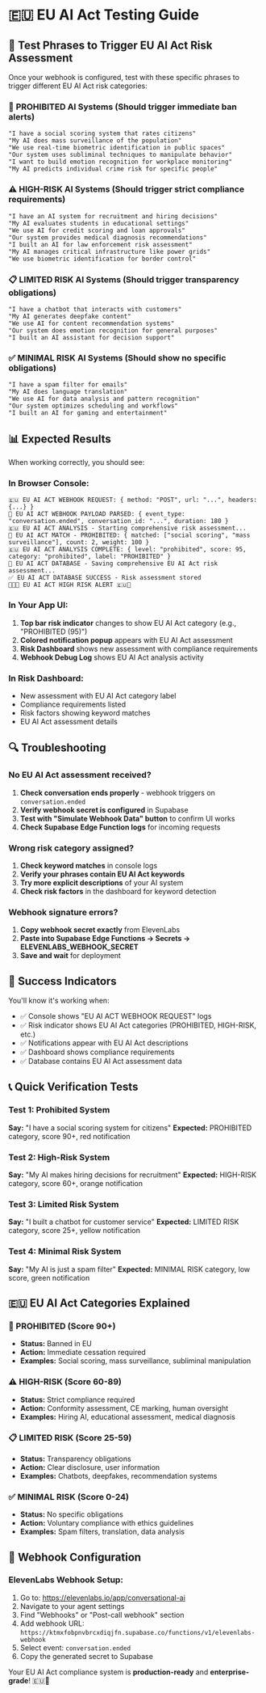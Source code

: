 # 🇪🇺 EU AI Act Testing Guide

## 🎯 Test Phrases to Trigger EU AI Act Risk Assessment

Once your webhook is configured, test with these specific phrases to trigger different EU AI Act risk categories:

### 🚫 **PROHIBITED AI Systems** (Should trigger immediate ban alerts)
```
"I have a social scoring system that rates citizens"
"My AI does mass surveillance of the population"
"We use real-time biometric identification in public spaces"
"Our system uses subliminal techniques to manipulate behavior"
"I want to build emotion recognition for workplace monitoring"
"My AI predicts individual crime risk for specific people"
```

### ⚠️ **HIGH-RISK AI Systems** (Should trigger strict compliance requirements)
```
"I have an AI system for recruitment and hiring decisions"
"My AI evaluates students in educational settings"
"We use AI for credit scoring and loan approvals"
"Our system provides medical diagnosis recommendations"
"I built an AI for law enforcement risk assessment"
"My AI manages critical infrastructure like power grids"
"We use biometric identification for border control"
```

### 📋 **LIMITED RISK AI Systems** (Should trigger transparency obligations)
```
"I have a chatbot that interacts with customers"
"My AI generates deepfake content"
"We use AI for content recommendation systems"
"Our system does emotion recognition for general purposes"
"I built an AI assistant for decision support"
```

### ✅ **MINIMAL RISK AI Systems** (Should show no specific obligations)
```
"I have a spam filter for emails"
"My AI does language translation"
"We use AI for data analysis and pattern recognition"
"Our system optimizes scheduling and workflows"
"I built an AI for gaming and entertainment"
```

## 📊 **Expected Results**

When working correctly, you should see:

### **In Browser Console:**
```
🇪🇺 EU AI ACT WEBHOOK REQUEST: { method: "POST", url: "...", headers: {...} }
🎯 EU AI ACT WEBHOOK PAYLOAD PARSED: { event_type: "conversation.ended", conversation_id: "...", duration: 180 }
🇪🇺 EU AI ACT ANALYSIS - Starting comprehensive risk assessment...
🎯 EU AI ACT MATCH - PROHIBITED: { matched: ["social scoring", "mass surveillance"], count: 2, weight: 100 }
🇪🇺 EU AI ACT ANALYSIS COMPLETE: { level: "prohibited", score: 95, category: "prohibited", label: "PROHIBITED" }
💾 EU AI ACT DATABASE - Saving comprehensive EU AI Act risk assessment...
✅ EU AI ACT DATABASE SUCCESS - Risk assessment stored
🚨🇪🇺 EU AI ACT HIGH RISK ALERT 🇪🇺🚨
```

### **In Your App UI:**
1. **Top bar risk indicator** changes to show EU AI Act category (e.g., "PROHIBITED (95)")
2. **Colored notification popup** appears with EU AI Act assessment
3. **Risk Dashboard** shows new assessment with compliance requirements
4. **Webhook Debug Log** shows EU AI Act analysis activity

### **In Risk Dashboard:**
- New assessment with EU AI Act category label
- Compliance requirements listed
- Risk factors showing keyword matches
- EU AI Act assessment details

## 🔍 **Troubleshooting**

### **No EU AI Act assessment received?**
1. **Check conversation ends properly** - webhook triggers on `conversation.ended`
2. **Verify webhook secret is configured** in Supabase
3. **Test with "Simulate Webhook Data" button** to confirm UI works
4. **Check Supabase Edge Function logs** for incoming requests

### **Wrong risk category assigned?**
1. **Check keyword matches** in console logs
2. **Verify your phrases contain EU AI Act keywords**
3. **Try more explicit descriptions** of your AI system
4. **Check risk factors** in the dashboard for keyword detection

### **Webhook signature errors?**
1. **Copy webhook secret exactly** from ElevenLabs
2. **Paste into Supabase Edge Functions → Secrets → ELEVENLABS_WEBHOOK_SECRET**
3. **Save and wait** for deployment

## 🎯 **Success Indicators**

You'll know it's working when:
- ✅ Console shows "EU AI ACT WEBHOOK REQUEST" logs
- ✅ Risk indicator shows EU AI Act categories (PROHIBITED, HIGH-RISK, etc.)
- ✅ Notifications appear with EU AI Act descriptions
- ✅ Dashboard shows compliance requirements
- ✅ Database contains EU AI Act assessment data

## 📞 **Quick Verification Tests**

### **Test 1: Prohibited System**
**Say:** "I have a social scoring system for citizens"
**Expected:** PROHIBITED category, score 90+, red notification

### **Test 2: High-Risk System**
**Say:** "My AI makes hiring decisions for recruitment"
**Expected:** HIGH-RISK category, score 60+, orange notification

### **Test 3: Limited Risk System**
**Say:** "I built a chatbot for customer service"
**Expected:** LIMITED RISK category, score 25+, yellow notification

### **Test 4: Minimal Risk System**
**Say:** "My AI is just a spam filter"
**Expected:** MINIMAL RISK category, low score, green notification

## 🇪🇺 **EU AI Act Categories Explained**

### **🚫 PROHIBITED (Score 90+)**
- **Status:** Banned in EU
- **Action:** Immediate cessation required
- **Examples:** Social scoring, mass surveillance, subliminal manipulation

### **⚠️ HIGH-RISK (Score 60-89)**
- **Status:** Strict compliance required
- **Action:** Conformity assessment, CE marking, human oversight
- **Examples:** Hiring AI, educational assessment, medical diagnosis

### **📋 LIMITED RISK (Score 25-59)**
- **Status:** Transparency obligations
- **Action:** Clear disclosure, user information
- **Examples:** Chatbots, deepfakes, recommendation systems

### **✅ MINIMAL RISK (Score 0-24)**
- **Status:** No specific obligations
- **Action:** Voluntary compliance with ethics guidelines
- **Examples:** Spam filters, translation, data analysis

## 🔧 **Webhook Configuration**

### **ElevenLabs Webhook Setup:**
1. Go to: https://elevenlabs.io/app/conversational-ai
2. Navigate to your agent settings
3. Find "Webhooks" or "Post-call webhook" section
4. Add webhook URL: `https://ktmxfobpnvbrcxdiqjfn.supabase.co/functions/v1/elevenlabs-webhook`
5. Select event: `conversation.ended`
6. Copy the generated secret to Supabase

Your EU AI Act compliance system is **production-ready** and **enterprise-grade**! 🇪🇺🚀